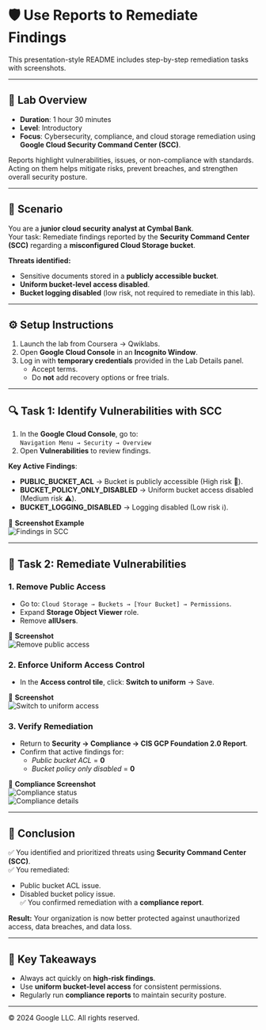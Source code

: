 
# 🛡️ Use Reports to Remediate Findings  

This presentation-style README includes step-by-step remediation tasks with screenshots.  

---

## 🎯 Lab Overview  
- **Duration**: 1 hour 30 minutes  
- **Level**: Introductory  
- **Focus**: Cybersecurity, compliance, and cloud storage remediation using **Google Cloud Security Command Center (SCC)**.  

Reports highlight vulnerabilities, issues, or non-compliance with standards. Acting on them helps mitigate risks, prevent breaches, and strengthen overall security posture.  

---

## 🏦 Scenario  
You are a **junior cloud security analyst at Cymbal Bank**.  
Your task: Remediate findings reported by the **Security Command Center (SCC)** regarding a **misconfigured Cloud Storage bucket**.  

**Threats identified:**  
- Sensitive documents stored in a **publicly accessible bucket**.  
- **Uniform bucket-level access disabled**.  
- **Bucket logging disabled** (low risk, not required to remediate in this lab).  

---

## ⚙️ Setup Instructions  
1. Launch the lab from Coursera → Qwiklabs.  
2. Open **Google Cloud Console** in an **Incognito Window**.  
3. Log in with **temporary credentials** provided in the Lab Details panel.  
   - Accept terms.  
   - Do **not** add recovery options or free trials.  

---

## 🔍 Task 1: Identify Vulnerabilities with SCC  
1. In the **Google Cloud Console**, go to:  
   `Navigation Menu → Security → Overview`  
2. Open **Vulnerabilities** to review findings.  

**Key Active Findings**:  
- **PUBLIC_BUCKET_ACL** → Bucket is publicly accessible (High risk 🚨).  
- **BUCKET_POLICY_ONLY_DISABLED** → Uniform bucket access disabled (Medium risk ⚠️).  
- **BUCKET_LOGGING_DISABLED** → Logging disabled (Low risk ℹ️).  

📸 **Screenshot Example**  
![Findings in SCC](d6a98599-ad85-4346-84da-a7a3d675e49f.png)  

---

## 🔧 Task 2: Remediate Vulnerabilities  

### 1. Remove Public Access  
- Go to: `Cloud Storage → Buckets → [Your Bucket] → Permissions`.  
- Expand **Storage Object Viewer** role.  
- Remove **allUsers**.  

📸 **Screenshot**  
![Remove public access](faea252d-4c8e-46f8-ac00-cf6579da23a5.png)  

### 2. Enforce Uniform Access Control  
- In the **Access control tile**, click: **Switch to uniform** → Save.  

📸 **Screenshot**  
![Switch to uniform access](16241cc1-b2b4-4f08-b3c7-a6c69a162849.png)  

### 3. Verify Remediation  
- Return to **Security → Compliance → CIS GCP Foundation 2.0 Report**.  
- Confirm that active findings for:  
  - *Public bucket ACL* = **0**  
  - *Bucket policy only disabled* = **0**  

📸 **Compliance Screenshot**  
![Compliance status](d8666305-921f-459b-80c4-b0575f4727d7.png)  
![Compliance details](dea1dccd-ca43-45a6-b47c-179b989f235a.png)  

---

## 🏁 Conclusion  
✅ You identified and prioritized threats using **Security Command Center (SCC)**.  
✅ You remediated:  
- Public bucket ACL issue.  
- Disabled bucket policy issue.  
✅ You confirmed remediation with a **compliance report**.  

**Result:** Your organization is now better protected against unauthorized access, data breaches, and data loss.  

---

## 📌 Key Takeaways  
- Always act quickly on **high-risk findings**.  
- Use **uniform bucket-level access** for consistent permissions.  
- Regularly run **compliance reports** to maintain security posture.  

---

© 2024 Google LLC. All rights reserved.  

